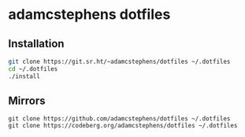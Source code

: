 # adamcstephens dotfiles

## Installation

``` sh
git clone https://git.sr.ht/~adamcstephens/dotfiles ~/.dotfiles
cd ~/.dotfiles
./install
```

## Mirrors

```
git clone https://github.com/adamcstephens/dotfiles ~/.dotfiles
git clone https://codeberg.org/adamcstephens/dotfiles ~/.dotfiles
```
